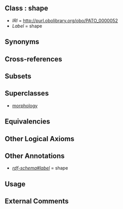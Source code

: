 
## Class : shape

 * *IRI* = http://purl.obolibrary.org/obo/PATO_0000052
 * *Label* = shape

## Synonyms


## Cross-references


## Subsets


## Superclasses

 * [morphology](../../PATO/51/PATO_0000051.md)

## Equivalencies


## Other Logical Axioms


## Other Annotations

 * *[rdf-schema#label](../../el/rdf-schema#label.md)* = shape

## Usage


## External Comments

